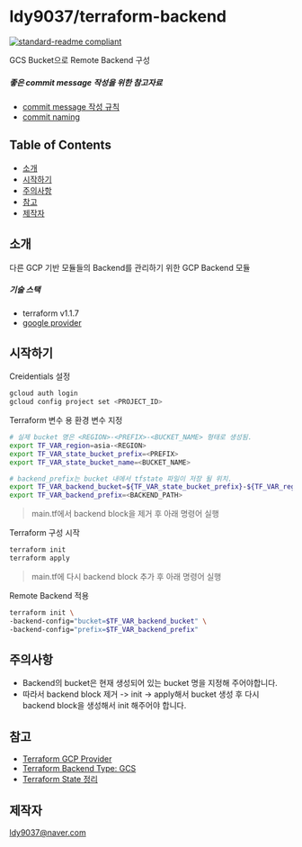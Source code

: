 # ldy9037/terraform-backend

[![standard-readme compliant](https://img.shields.io/badge/readme%20style-standard-brightgreen.svg?style=flat-square)](https://github.com/RichardLitt/standard-readme)

GCS Bucket으로 Remote Backend 구성 

##### 좋은 commit message 작성을 위한 참고자료

- [commit message 작성 규칙](https://meetup.toast.com/posts/106)
- [commit naming](https://blog.ull.im/engineering/2019/03/10/logs-on-git.html)


## Table of Contents

- [소개](#소개)
- [시작하기](#시작하기)
- [주의사항](#주의사항)
- [참고](#참고)
- [제작자](#제작자)

## 소개

 다른 GCP 기반 모듈들의 Backend를 관리하기 위한 GCP Backend 모듈
 
 ##### 기술 스택
 - terraform v1.1.7
 - [google provider](https://registry.terraform.io/providers/hashicorp/tfe/latest/docs)
 
## 시작하기

Creidentials 설정
```sh
gcloud auth login
gcloud config project set <PROJECT_ID>
```

Terraform 변수 용 환경 변수 지정
```sh
# 실제 bucket 명은 <REGION>-<PREFIX>-<BUCKET_NAME> 형태로 생성됨.
export TF_VAR_region=asia-<REGION>
export TF_VAR_state_bucket_prefix=<PREFIX>
export TF_VAR_state_bucket_name=<BUCKET_NAME>

# backend_prefix는 bucket 내에서 tfstate 파일이 저장 될 위치.
export TF_VAR_backend_bucket=${TF_VAR_state_bucket_prefix}-${TF_VAR_region}-${TF_VAR_state_bucket_name}
export TF_VAR_backend_prefix=<BACKEND_PATH>
```

> main.tf에서 backend block을 제거 후 아래 명령어 실행

Terraform 구성 시작

```sh
terraform init
terraform apply
```

> main.tf에 다시 backend block 추가 후 아래 명령어 실행

Remote Backend 적용
```sh
terraform init \
-backend-config="bucket=$TF_VAR_backend_bucket" \
-backend-config="prefix=$TF_VAR_backend_prefix"
```

## 주의사항
- Backend의 bucket은 현재 생성되어 있는 bucket 명을 지정해 주어야합니다. 
- 따라서 backend block 제거 -> init -> apply해서 bucket 생성 후 다시 backend block을 생성해서 init 해주어야 합니다.

## 참고
- [Terraform GCP Provider](https://registry.terraform.io/providers/hashicorp/google/latest/docs)
- [Terraform Backend Type: GCS](https://www.terraform.io/language/settings/backends/gcs)
- [Terraform State 정리](https://harmonious-lan-9d2.notion.site/Terraform-State-79a2e5707e944055a07b3386da9b6491)

## 제작자
[ldy9037@naver.com]()
